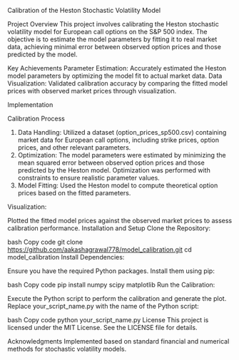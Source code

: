 Calibration of the Heston Stochastic Volatility Model

Project Overview
This project involves calibrating the Heston stochastic volatility model for European call options on the S&P 500 index. The objective is to estimate the model parameters by fitting it to real market data, achieving minimal error between observed option prices and those predicted by the model.

Key Achievements
Parameter Estimation: Accurately estimated the Heston model parameters by optimizing the model fit to actual market data.
Data Visualization: Validated calibration accuracy by comparing the fitted model prices with observed market prices through visualization.

Implementation

Calibration Process

1. Data Handling: Utilized a dataset (option_prices_sp500.csv) containing market data for European call options, including strike prices, option prices, and other relevant parameters.
2. Optimization: The model parameters were estimated by minimizing the mean squared error between observed option prices and those predicted by the Heston model. Optimization was performed with constraints to ensure realistic parameter values.
3. Model Fitting: Used the Heston model to compute theoretical option prices based on the fitted parameters.

Visualization:

Plotted the fitted model prices against the observed market prices to assess calibration performance.
Installation and Setup
Clone the Repository:

bash
Copy code
git clone https://github.com/aakashagrawal778/model_calibration.git
cd model_calibration
Install Dependencies:

Ensure you have the required Python packages. Install them using pip:

bash
Copy code
pip install numpy scipy matplotlib
Run the Calibration:

Execute the Python script to perform the calibration and generate the plot. Replace your_script_name.py with the name of the Python script:

bash
Copy code
python your_script_name.py
License
This project is licensed under the MIT License. See the LICENSE file for details.

Acknowledgments
Implemented based on standard financial and numerical methods for stochastic volatility models.

